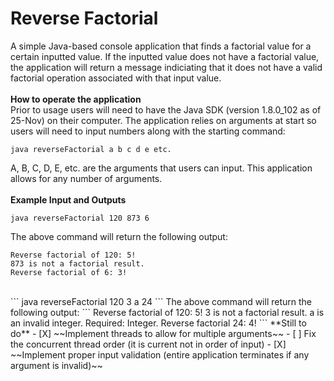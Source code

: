 # Reverse Factorial
A simple Java-based console application that finds a factorial value for a certain inputted value. If the inputted value does not have a factorial value, the application will return a message indiciating that it does not have a valid factorial operation associated with that input value.
<br />
<br />
**How to operate the application**<br />
Prior to usage users will need to have the Java SDK (version 1.8.0_102 as of 25-Nov) on their computer. The application relies on arguments at start so users will need to input numbers along with the starting command:
```
java reverseFactorial a b c d e etc.
```
A, B, C, D, E, etc. are the arguments that users can input. This application allows for any number of arguments.
<br />
<br />
**Example Input and Outputs**
```
java reverseFactorial 120 873 6
```
The above command will return the following output:
```
Reverse factorial of 120: 5!
873 is not a factorial result.
Reverse factorial of 6: 3!
```
<br />
```
java reverseFactorial 120 3 a 24
```
The above command will return the following output:
```
Reverse factorial of 120: 5!
3 is not a factorial result.
a is an invalid integer. Required: Integer.
Reverse factorial 24: 4!
```
**Still to do**
- [X] ~~Implement threads to allow for multiple arguments~~
- [ ] Fix the concurrent thread order (it is current not in order of input)
- [X] ~~Implement proper input validation (entire application terminates if any argument is invalid)~~
